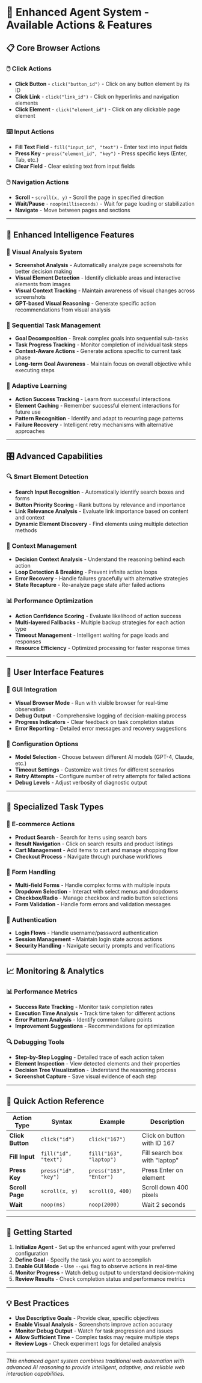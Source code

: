 # 🤖 Enhanced Agent System - Available Actions & Features

## 📋 **Core Browser Actions**

### 🖱️ **Click Actions**
- **Click Button** - `click("button_id")` - Click on any button element by its ID
- **Click Link** - `click("link_id")` - Click on hyperlinks and navigation elements
- **Click Element** - `click("element_id")` - Click on any clickable page element

### ⌨️ **Input Actions**
- **Fill Text Field** - `fill("input_id", "text")` - Enter text into input fields
- **Press Key** - `press("element_id", "key")` - Press specific keys (Enter, Tab, etc.)
- **Clear Field** - Clear existing text from input fields

### 🖱️ **Navigation Actions**
- **Scroll** - `scroll(x, y)` - Scroll the page in specified direction
- **Wait/Pause** - `noop(milliseconds)` - Wait for page loading or stabilization
- **Navigate** - Move between pages and sections

---

## 🧠 **Enhanced Intelligence Features**

### 📸 **Visual Analysis System**
- **Screenshot Analysis** - Automatically analyze page screenshots for better decision making
- **Visual Element Detection** - Identify clickable areas and interactive elements from images
- **Visual Context Tracking** - Maintain awareness of visual changes across screenshots
- **GPT-based Visual Reasoning** - Generate specific action recommendations from visual analysis

### 🎯 **Sequential Task Management**
- **Goal Decomposition** - Break complex goals into sequential sub-tasks
- **Task Progress Tracking** - Monitor completion of individual task steps
- **Context-Aware Actions** - Generate actions specific to current task phase
- **Long-term Goal Awareness** - Maintain focus on overall objective while executing steps

### 🔄 **Adaptive Learning**
- **Action Success Tracking** - Learn from successful interactions
- **Element Caching** - Remember successful element interactions for future use
- **Pattern Recognition** - Identify and adapt to recurring page patterns
- **Failure Recovery** - Intelligent retry mechanisms with alternative approaches

---

## 🎛️ **Advanced Capabilities**

### 🔍 **Smart Element Detection**
- **Search Input Recognition** - Automatically identify search boxes and forms
- **Button Priority Scoring** - Rank buttons by relevance and importance
- **Link Relevance Analysis** - Evaluate link importance based on content and context
- **Dynamic Element Discovery** - Find elements using multiple detection methods

### 🧭 **Context Management**
- **Decision Context Analysis** - Understand the reasoning behind each action
- **Loop Detection & Breaking** - Prevent infinite action loops
- **Error Recovery** - Handle failures gracefully with alternative strategies
- **State Recapture** - Re-analyze page state after failed actions

### 📊 **Performance Optimization**
- **Action Confidence Scoring** - Evaluate likelihood of action success
- **Multi-layered Fallbacks** - Multiple backup strategies for each action type
- **Timeout Management** - Intelligent waiting for page loads and responses
- **Resource Efficiency** - Optimized processing for faster response times

---

## 🎨 **User Interface Features**

### 📱 **GUI Integration**
- **Visual Browser Mode** - Run with visible browser for real-time observation
- **Debug Output** - Comprehensive logging of decision-making process
- **Progress Indicators** - Clear feedback on task completion status
- **Error Reporting** - Detailed error messages and recovery suggestions

### 🔧 **Configuration Options**
- **Model Selection** - Choose between different AI models (GPT-4, Claude, etc.)
- **Timeout Settings** - Customize wait times for different scenarios
- **Retry Attempts** - Configure number of retry attempts for failed actions
- **Debug Levels** - Adjust verbosity of diagnostic output

---

## 🚀 **Specialized Task Types**

### 🛒 **E-commerce Actions**
- **Product Search** - Search for items using search bars
- **Result Navigation** - Click on search results and product listings
- **Cart Management** - Add items to cart and manage shopping flow
- **Checkout Process** - Navigate through purchase workflows

### 📝 **Form Handling**
- **Multi-field Forms** - Handle complex forms with multiple inputs
- **Dropdown Selection** - Interact with select menus and dropdowns
- **Checkbox/Radio** - Manage checkbox and radio button selections
- **Form Validation** - Handle form errors and validation messages

### 🔐 **Authentication**
- **Login Flows** - Handle username/password authentication
- **Session Management** - Maintain login state across actions
- **Security Handling** - Navigate security prompts and verifications

---

## 📈 **Monitoring & Analytics**

### 📊 **Performance Metrics**
- **Success Rate Tracking** - Monitor task completion rates
- **Execution Time Analysis** - Track time taken for different actions
- **Error Pattern Analysis** - Identify common failure points
- **Improvement Suggestions** - Recommendations for optimization

### 🔍 **Debugging Tools**
- **Step-by-Step Logging** - Detailed trace of each action taken
- **Element Inspection** - View detected elements and their properties
- **Decision Tree Visualization** - Understand the reasoning process
- **Screenshot Capture** - Save visual evidence of each step

---

## 🎯 **Quick Action Reference**

| Action Type | Syntax | Example | Description |
|-------------|--------|---------|-------------|
| **Click Button** | `click("id")` | `click("167")` | Click on button with ID 167 |
| **Fill Input** | `fill("id", "text")` | `fill("163", "laptop")` | Fill search box with "laptop" |
| **Press Key** | `press("id", "key")` | `press("163", "Enter")` | Press Enter on element |
| **Scroll Page** | `scroll(x, y)` | `scroll(0, 400)` | Scroll down 400 pixels |
| **Wait** | `noop(ms)` | `noop(2000)` | Wait 2 seconds |

---

## 🔧 **Getting Started**

1. **Initialize Agent** - Set up the enhanced agent with your preferred configuration
2. **Define Goal** - Specify the task you want to accomplish
3. **Enable GUI Mode** - Use `--gui` flag to observe actions in real-time
4. **Monitor Progress** - Watch debug output to understand decision-making
5. **Review Results** - Check completion status and performance metrics

---

## 💡 **Best Practices**

- **Use Descriptive Goals** - Provide clear, specific objectives
- **Enable Visual Analysis** - Screenshots improve action accuracy
- **Monitor Debug Output** - Watch for task progression and issues
- **Allow Sufficient Time** - Complex tasks may require multiple steps
- **Review Logs** - Check experiment logs for detailed analysis

---

*This enhanced agent system combines traditional web automation with advanced AI reasoning to provide intelligent, adaptive, and reliable web interaction capabilities.*